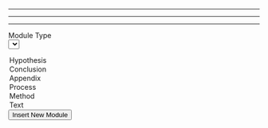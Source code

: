 <account-nav></account-nav>		
		
<div class="container">
  <lab-directory></lab-directory>		
  <image-module></image-module>		
  <hr>		
  <login-existing></login-existing>		
  <login-new></login-new>		
  <hr>		
  <table-generator></table-generator>		
  <hr>		
		
  <label for="moduleType">Module Type</label>		
  <select class="form-control" id="moduleType" onclick="events.onModuleChange()">		
  <option value="hypothesis">Hypothesis</option>		
  <option value="conclusion">Conclusion</option>		
  <option value="appendix">Appendix</option>		
  <option value="process">Process</option>		
  <option value="method">Method</option>		
  <option value="text">Text</option>		
  </select>		
  <text-module></text-module>		
  <input class="btn btn-secondary" type="submit" value="Insert New Module" (click)="addModule()">		
  <table-generator></table-generator>		
</div>		
		
<account-settings></account-settings>
